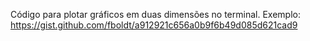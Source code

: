 Código para plotar gráficos em duas dimensões no terminal.
Exemplo: https://gist.github.com/fboldt/a912921c656a0b9f6b49d085d621cad9
